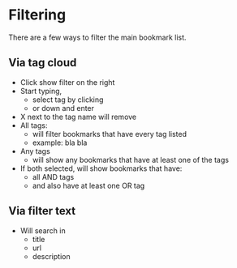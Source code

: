 # Filtering

There are a few ways to filter the main bookmark list.

## Via tag cloud
- Click show filter on the right
- Start typing, 
  - select tag by clicking 
  - or down and enter
- X next to the tag name will remove
- All tags:
  - will filter bookmarks that have every tag listed
  - example: bla bla
- Any tags
  - will show any bookmarks that have at least one of the tags
- If both selected, will show bookmarks that have: 
  - all AND tags 
  - and also have at least one OR tag

## Via filter text
- Will search in
  - title 
  - url
  - description